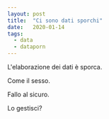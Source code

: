 ```yaml
---
layout: post
title:  "Ci sono dati sporchi"
date:   2020-01-14
tags:
  - data
  - dataporn
---
```


L'elaborazione dei dati è sporca.

Come il sesso.

Fallo al sicuro.

Lo gestisci?
